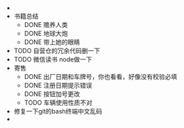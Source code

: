 -
- 书籍总结
	- DONE 赡养人类
	- DONE 地球大炮
	- DONE 带上她的眼睛
- TODO 自营仓的冗余代码删一下
- TODO 微信读书 node做一下
- 寄售
	- DONE 出厂日期和车牌号，你也看看，好像没有校验必填
	- DONE 注册日期提示错误
	- DONE 按钮加号更改
	- TODO 车辆使用性质不对
- 修复一下git的bash终端中文乱码
-